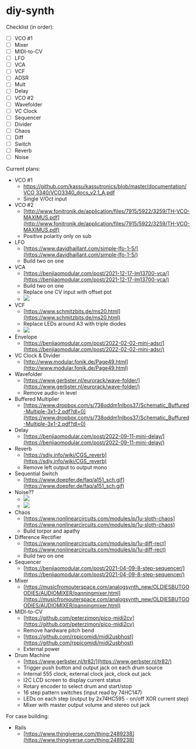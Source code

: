 # diy-synth

Checklist (in order):

- [ ] VCO #1
- [ ] Mixer
- [ ] MIDI-to-CV
- [ ] LFO
- [ ] VCA
- [ ] VCF
- [ ] ADSR
- [ ] Mult
- [ ] Delay
- [ ] VCO #2
- [ ] Wavefolder
- [ ] VC Clock
- [ ] Sequencer
- [ ] Divider
- [ ] Chaos
- [ ] Diff
- [ ] Switch
- [ ] Reverb
- [ ] Noise

Current plans:

- VCO #1
  - [https://github.com/kassu/kassutronics/blob/master/documentation/VCO 3340/VCO3340_docs_v2.1_A.pdf](<https://github.com/kassu/kassutronics/blob/master/documentation/VCO 3340/VCO3340_docs_v2.1_A.pdf>)
  - Single V/Oct input
- VCO #2
  - [http://www.fonitronik.de/application/files/7915/5922/3259/TH-VCO-MAXIMUS.pdf](http://www.fonitronik.de/application/files/7915/5922/3259/TH-VCO-MAXIMUS.pdf)
  - Positive polarity only on sub
- LFO
  - [https://www.davidhaillant.com/simple-lfo-1-5/](https://www.davidhaillant.com/simple-lfo-1-5/)
  - Build two on one
- VCA
  - [https://benjiaomodular.com/post/2021-12-17-lm13700-vca/](https://benjiaomodular.com/post/2021-12-17-lm13700-vca/)
  - Build two on one
  - Replace one CV input with offset pot
  - ![](https://i.ibb.co/BCCPWVw/vca-offset.png)
- VCF
  - [https://www.schmitzbits.de/ms20.html](https://www.schmitzbits.de/ms20.html)
  - Replace LEDs around A3 with triple diodes
  - ![](https://i.ibb.co/wNV5pfZ/vcf-diodes.png)
- Envelope
  - [https://benjiaomodular.com/post/2022-02-02-mini-adsr/](https://benjiaomodular.com/post/2022-02-02-mini-adsr/)
- VC Clock & Divider
  - [http://www.modular.fonik.de/Page49.html](http://www.modular.fonik.de/Page49.html)
- Wavefolder
  - [https://www.gerbster.nl/eurorack/wave-folder/](https://www.gerbster.nl/eurorack/wave-folder/)
  - Remove audio-in level
- Buffered Multiplier
  - [https://www.dropbox.com/s/738oddm1nlbos37/Schematic_Buffured-Multiple-3x1-2.pdf?dl=0](https://www.dropbox.com/s/738oddm1nlbos37/Schematic_Buffured-Multiple-3x1-2.pdf?dl=0)
- Delay
  - [https://benjiaomodular.com/post/2022-09-11-mini-delay/](https://benjiaomodular.com/post/2022-09-11-mini-delay/)
- Reverb
  - [https://sdiy.info/wiki/CGS_reverb](https://sdiy.info/wiki/CGS_reverb)
  - Remove left output to output mono
- Sequential Switch
  - [https://www.doepfer.de/faq/a151_sch.gif](https://www.doepfer.de/faq/a151_sch.gif)
- Noise??
  - ![](https://i.ibb.co/TmdFMkD/noise-filter.jpg)
  - ![](https://i.ibb.co/5ByjQMj/noise-gate.jpg)
- Chaos
  - [https://www.nonlinearcircuits.com/modules/p/1u-sloth-chaos](https://www.nonlinearcircuits.com/modules/p/1u-sloth-chaos)
  - Build torpor and apathy
- Difference Rectifier
  - [https://www.nonlinearcircuits.com/modules/p/1u-diff-rect](https://www.nonlinearcircuits.com/modules/p/1u-diff-rect)
  - Build two on one
- Sequencer
  - [https://benjiaomodular.com/post/2021-04-09-8-step-sequencer/](https://benjiaomodular.com/post/2021-04-09-8-step-sequencer/)
- Mixer
  - [https://musicfromouterspace.com/analogsynth_new/OLDIESBUTGOODIES/AUDIOMIXER/panningmixer.html](https://musicfromouterspace.com/analogsynth_new/OLDIESBUTGOODIES/AUDIOMIXER/panningmixer.html)
- MIDI-to-CV
  - [https://github.com/peterzimon/pico-midi2cv](https://github.com/peterzimon/pico-midi2cv)
  - Remove hardware pitch bend
  - [https://github.com/rppicomidi/midi2usbhost](https://github.com/rppicomidi/midi2usbhost)
  - External power
- Drum Machine
  - [https://www.gerbster.nl/tr82/](https://www.gerbster.nl/tr82/)
  - Trigger push button and output jack on each drum source
  - Internal 555 clock, external clock jack, clock out jack
  - I2C LCD screen to display current status
  - Rotary encoder to select drum and start/stop
  - 16 step pattern switches (input read by 74HC147)
  - LEDs on each step (output by 2x74HC595 - on/off XOR current step)
  - Mixer with master output volume and stereo out jack

For case building:
- Rails
  - [https://www.thingiverse.com/thing:2489238](https://www.thingiverse.com/thing:2489238)